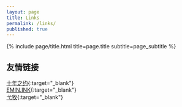 ```yaml
---
layout: page
title: Links
permalink: /links/
published: true
---
```


{% include page/title.html title=page.title subtitle=page_subtitle %}

## 友情链接 

[十年之约](https://www.foreverblog.cn/){:target="_blank"}  
[EMIN.INK](https://www.emin.ink/){:target="_blank"}  
[弋牧](http://emuia.com/){:target="_blank"}  
